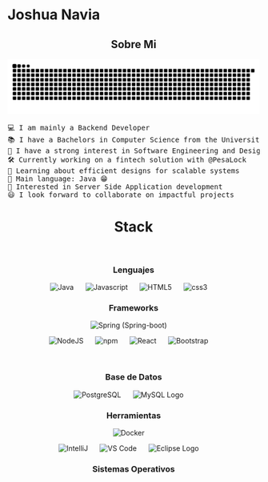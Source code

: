 # Joshua Navia

<h2 align="center">Sobre Mi</h2>
<p align = "center">
	<img src = "https://github.com/7oSkaaa/7oSkaaa/blob/output/github-contribution-grid-snake.svg?" alt = "Snake Game"/>
</p>

<pre>
💻 I am mainly a Backend Developer
📚 I have a Bachelors in Computer Science from the University of Dar Es Salaam
📝 I have a strong interest in Software Engineering and Design
🛠️ Currently working on a fintech solution with @PesaLock
🌱 Learning about efficient designs for scalable systems
🌟 Main language: Java 😁
🚩 Interested in Server Side Application development
😃 I look forward to collaborate on impactful projects
</pre>

<!-- STACK -->
<div align="center" width="100">
  <h1>Stack</h1>
  
  <!-- Languages -->
  </br>
  <h3>Lenguajes</h3>
  <img
    src="https://cdn.jsdelivr.net/gh/devicons/devicon@latest/icons/java/java-original-wordmark.svg"
    width="60px"
    alt="Java">
    &nbsp;&nbsp;&nbsp;&nbsp;
  <img
    src="https://cdn.jsdelivr.net/gh/devicons/devicon@latest/icons/javascript/javascript-original.svg"
    width="60px"
    alt="Javascript">
    &nbsp;&nbsp;&nbsp;&nbsp;
  <img
    src="https://cdn.jsdelivr.net/gh/devicons/devicon@latest/icons/html5/html5-original-wordmark.svg"
    width="60px"
    alt="HTML5">
    &nbsp;&nbsp;&nbsp;&nbsp;
  <img
    src="https://cdn.jsdelivr.net/gh/devicons/devicon@latest/icons/css3/css3-original-wordmark.svg"
    width="60px"
    alt="css3">
    &nbsp;&nbsp;&nbsp;&nbsp;
  
  <!-- Frameworks -->
  </br>
  <h3>Frameworks</h3>
  <img
    src="https://cdn.jsdelivr.net/gh/devicons/devicon@latest/icons/spring/spring-original-wordmark.svg"
    width="60px"
    alt="Spring (Spring-boot)">
    &nbsp;&nbsp;&nbsp;&nbsp;

  </br>

  <img
    src="https://cdn.jsdelivr.net/gh/devicons/devicon@latest/icons/nodejs/nodejs-original-wordmark.svg"
    width="60px"
    alt="NodeJS">
    &nbsp;&nbsp;&nbsp;&nbsp;
  <img
    src="https://cdn.jsdelivr.net/gh/devicons/devicon@latest/icons/npm/npm-original-wordmark.svg"
    width="60px"
    alt="npm">
    &nbsp;&nbsp;&nbsp;&nbsp;
  <img
    src="https://cdn.jsdelivr.net/gh/devicons/devicon@latest/icons/react/react-original-wordmark.svg"
    width="60px"
    alt="React">
    &nbsp;&nbsp;&nbsp;&nbsp;
  <img
    src="https://cdn.jsdelivr.net/gh/devicons/devicon@latest/icons/bootstrap/bootstrap-plain-wordmark.svg"
    width="60px"
    alt="Bootstrap">
    &nbsp;&nbsp;&nbsp;&nbsp;
  
  <!-- Storages -->
  </br>
  <h3>Base de Datos</h3>
  <img
    src="https://cdn.jsdelivr.net/gh/devicons/devicon@latest/icons/postgresql/postgresql-original-wordmark.svg"
    width="60px"
    alt="PostgreSQL">
    &nbsp;&nbsp;&nbsp;&nbsp;
	<img 
	src="https://www.mysql.com/common/logos/logo-mysql-170x115.png" 
	alt="MySQL Logo" 
	width="60" 
	height="40"/>
	&nbsp;&nbsp;&nbsp;&nbsp;

  
  <!-- Tools -->
  </br>
  <h3>Herramientas</h3>
  <img
    src="https://cdn.jsdelivr.net/gh/devicons/devicon@latest/icons/docker/docker-original-wordmark.svg"
    width="60px"
    alt="Docker">
    &nbsp;&nbsp;&nbsp;&nbsp;
  
  </br>
  
  <img
    src="https://upload.wikimedia.org/wikipedia/commons/thumb/9/9c/IntelliJ_IDEA_Icon.svg/512px-IntelliJ_IDEA_Icon.svg.png"
    width="60px"
    alt="IntelliJ">
    &nbsp;&nbsp;&nbsp;&nbsp;
  <img
    src="https://cdn.jsdelivr.net/gh/devicons/devicon@latest/icons/vscode/vscode-original-wordmark.svg"
    width="60px"
    alt="VS Code">
    &nbsp;&nbsp;&nbsp;&nbsp;
	<img src="https://cdn.jsdelivr.net/gh/devicons/devicon/icons/eclipse/eclipse-original.svg" 
	alt="Eclipse Logo" 
	width="60" 
	height="60"/>
	&nbsp;&nbsp;&nbsp;&nbsp;

<h3>Sistemas Operativos</h3>




	
  
</div>

</br>
</br>
</br>
